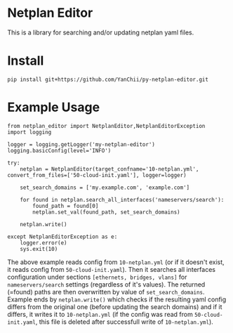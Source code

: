 # Netplan Editor
This is a library for searching and/or updating netplan yaml files.

# Install
```
pip install git+https://github.com/YanChii/py-netplan-editor.git
```

# Example Usage

```
from netplan_editor import NetplanEditor,NetplanEditorException
import logging

logger = logging.getLogger('my-netplan-editor')
logging.basicConfig(level='INFO')

try:
    netplan = NetplanEditor(target_confname='10-netplan.yml', convert_from_files=['50-cloud-init.yaml'], logger=logger)

    set_search_domains = ['my.example.com', 'example.com']

    for found in netplan.search_all_interfaces('nameservers/search'):
        found_path = found[0]
        netplan.set_val(found_path, set_search_domains)

    netplan.write()

except NetplanEditorException as e:
    logger.error(e)
    sys.exit(10)
```

The above example reads config from `10-netplan.yml` (or if it doesn't exist, it reads config from `50-cloud-init.yaml`). Then it searches all interfaces configuration under sections `[ethernets, bridges, vlans]` for `nameservers/search` settings (regardless of it's values). The returned (=found) paths are then overwritten by value of `set_search_domains`. Example ends by `netplan.write()` which checks if the resulting yaml config differs from the original one (before updating the search domains) and if it differs, it writes it to `10-netplan.yml` (if the config was read from `50-cloud-init.yaml`, this file is deleted after successfull write of `10-netplan.yml`).
